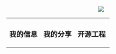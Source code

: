 <p align="center">
  <img src="https://github-readme-stats.vercel.app/api?username=ccldmf&show_icons=true&theme=graywhite"/>
</p>

<table align="center"><tr>
<td valign="top" width="33%">
  
###  我的信息

</td>
<td valign="top" width="33%">
  
### 我的分享 
  
</td>
<td valign="top" width="34%">
  
### 开源工程

</td>
</tr></table>
